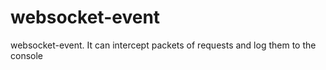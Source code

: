 # websocket-event
websocket-event. It can intercept packets of requests and log them to the console
